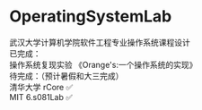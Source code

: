 # OperatingSystemLab

武汉大学计算机学院软件工程专业操作系统课程设计 <br>
已完成：<br>
操作系统复现实验 《Orange's:一个操作系统的实现》<br>
待完成：（预计暑假和大三完成）<br>
清华大学 rCore ✅ <br> 
MIT 6.s081Lab ✅ <br> 
